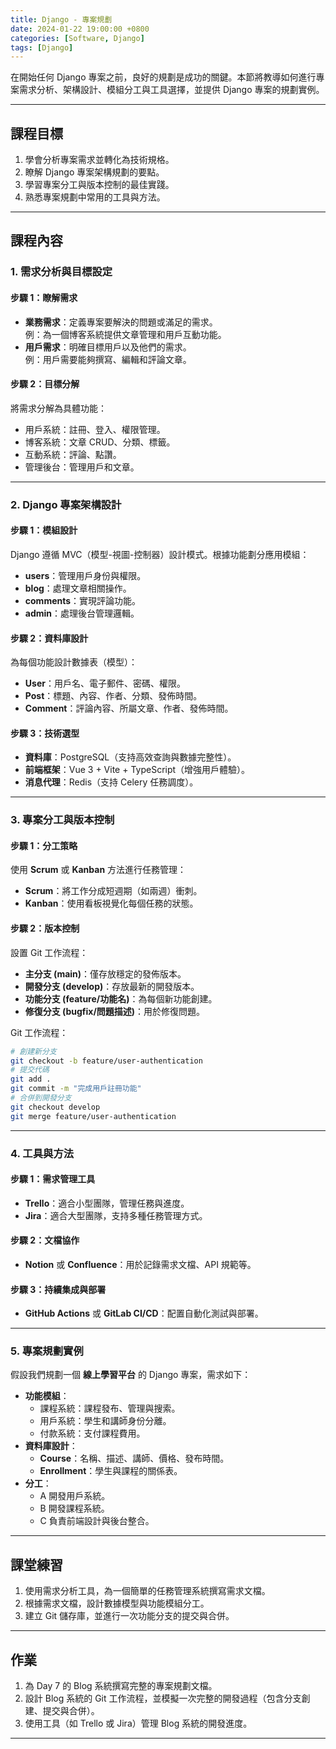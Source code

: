 ```yaml
---
title: Django - 專案規劃
date: 2024-01-22 19:00:00 +0800
categories: [Software, Django]
tags: [Django]
---
```


在開始任何 Django 專案之前，良好的規劃是成功的關鍵。本節將教導如何進行專案需求分析、架構設計、模組分工與工具選擇，並提供 Django 專案的規劃實例。

---

## **課程目標**

1. 學會分析專案需求並轉化為技術規格。
2. 瞭解 Django 專案架構規劃的要點。
3. 學習專案分工與版本控制的最佳實踐。
4. 熟悉專案規劃中常用的工具與方法。

---

## **課程內容**

### **1. 需求分析與目標設定**

#### **步驟 1：瞭解需求**

- **業務需求**：定義專案要解決的問題或滿足的需求。  
  例：為一個博客系統提供文章管理和用戶互動功能。
- **用戶需求**：明確目標用戶以及他們的需求。  
  例：用戶需要能夠撰寫、編輯和評論文章。

#### **步驟 2：目標分解**

將需求分解為具體功能：

- 用戶系統：註冊、登入、權限管理。
- 博客系統：文章 CRUD、分類、標籤。
- 互動系統：評論、點讚。
- 管理後台：管理用戶和文章。

---

### **2. Django 專案架構設計**

#### **步驟 1：模組設計**

Django 遵循 MVC（模型-視圖-控制器）設計模式。根據功能劃分應用模組：

- **users**：管理用戶身份與權限。
- **blog**：處理文章相關操作。
- **comments**：實現評論功能。
- **admin**：處理後台管理邏輯。

#### **步驟 2：資料庫設計**

為每個功能設計數據表（模型）：

- **User**：用戶名、電子郵件、密碼、權限。
- **Post**：標題、內容、作者、分類、發佈時間。
- **Comment**：評論內容、所屬文章、作者、發佈時間。

#### **步驟 3：技術選型**

- **資料庫**：PostgreSQL（支持高效查詢與數據完整性）。
- **前端框架**：Vue 3 + Vite + TypeScript（增強用戶體驗）。
- **消息代理**：Redis（支持 Celery 任務調度）。

---

### **3. 專案分工與版本控制**

#### **步驟 1：分工策略**

使用 **Scrum** 或 **Kanban** 方法進行任務管理：

- **Scrum**：將工作分成短週期（如兩週）衝刺。
- **Kanban**：使用看板視覺化每個任務的狀態。

#### **步驟 2：版本控制**

設置 Git 工作流程：

- **主分支 (main)**：僅存放穩定的發佈版本。
- **開發分支 (develop)**：存放最新的開發版本。
- **功能分支 (feature/功能名)**：為每個新功能創建。
- **修復分支 (bugfix/問題描述)**：用於修復問題。

Git 工作流程：

```bash
# 創建新分支
git checkout -b feature/user-authentication
# 提交代碼
git add .
git commit -m "完成用戶註冊功能"
# 合併到開發分支
git checkout develop
git merge feature/user-authentication
```

---

### **4. 工具與方法**

#### **步驟 1：需求管理工具**

- **Trello**：適合小型團隊，管理任務與進度。
- **Jira**：適合大型團隊，支持多種任務管理方式。

#### **步驟 2：文檔協作**

- **Notion** 或 **Confluence**：用於記錄需求文檔、API 規範等。

#### **步驟 3：持續集成與部署**

- **GitHub Actions** 或 **GitLab CI/CD**：配置自動化測試與部署。

---

### **5. 專案規劃實例**

假設我們規劃一個 **線上學習平台** 的 Django 專案，需求如下：

- **功能模組**：
  - 課程系統：課程發布、管理與搜索。
  - 用戶系統：學生和講師身份分離。
  - 付款系統：支付課程費用。
- **資料庫設計**：
  - **Course**：名稱、描述、講師、價格、發布時間。
  - **Enrollment**：學生與課程的關係表。
- **分工**：
  - A 開發用戶系統。
  - B 開發課程系統。
  - C 負責前端設計與後台整合。

---

## **課堂練習**

1. 使用需求分析工具，為一個簡單的任務管理系統撰寫需求文檔。
2. 根據需求文檔，設計數據模型與功能模組分工。
3. 建立 Git 儲存庫，並進行一次功能分支的提交與合併。

---

## **作業**

1. 為 Day 7 的 Blog 系統撰寫完整的專案規劃文檔。
2. 設計 Blog 系統的 Git 工作流程，並模擬一次完整的開發過程（包含分支創建、提交與合併）。
3. 使用工具（如 Trello 或 Jira）管理 Blog 系統的開發進度。

---
